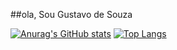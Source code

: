 ##ola, Sou Gustavo de Souza

[![Anurag's GitHub stats](https://github-readme-stats.vercel.app/api?username=khnum782&show_icons=true&theme=midnight-purple&hide_border=true&border_radius=5.5)](https://github.com/khnum782)  [![Top Langs](https://github-readme-stats.vercel.app/api/top-langs/?username=anuraghazra&layout=compact&theme=midnight-purple&card_width=465rem)](https://github.com/khnum782)
